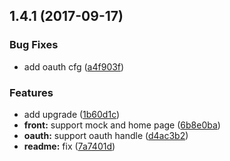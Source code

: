 <a name="1.4.1"></a>
## 1.4.1 (2017-09-17)


### Bug Fixes

* add oauth cfg ([a4f903f](https://github.com/foliejs/toman/commit/a4f903f))


### Features

* add upgrade ([1b60d1c](https://github.com/foliejs/toman/commit/1b60d1c))
* **front:** support mock and home page ([6b8e0ba](https://github.com/foliejs/toman/commit/6b8e0ba))
* **oauth:** support oauth handle ([d4ac3b2](https://github.com/foliejs/toman/commit/d4ac3b2))
* **readme:** fix ([7a7401d](https://github.com/foliejs/toman/commit/7a7401d))



